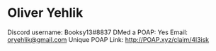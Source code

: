 # Oliver Yehlik

Discord username: Booksy13#8837
DMed a POAP: Yes
Email: oryehlik@gmail.com
Unique POAP Link: http://POAP.xyz/claim/4l3isk